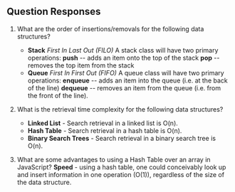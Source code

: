 ## Question Responses
1. What are the order of insertions/removals for the following data structures?
   - **Stack**
   _First In Last Out (FILO)_ 
   A stack class will have two primary operations:
        **push** -- adds an item onto the top of the stack
        **pop** -- removes the top item from the stack
   - **Queue**
   _First In First Out (FIFO)_
   A queue class will have two primary operations:
        **enqueue** -- adds an item into the queue (i.e. at the back of the line)
        **dequeue** -- removes an item from the queue (i.e. from the front of the line).

2. What is the retrieval time complexity for the following data structures?
   - **Linked List** - Search retrieval in a linked list is O(n).
   - **Hash Table** - Search retrieval in a hash table is O(n).
   - **Binary Search Trees** - Search retrieval in a binary search tree is O(n).
3. What are some advantages to using a Hash Table over an array in JavaScript?
    **Speed** - using a hash table, one could conceivably look up and insert information in one operation (O(1)), regardless of the size of the data structure.